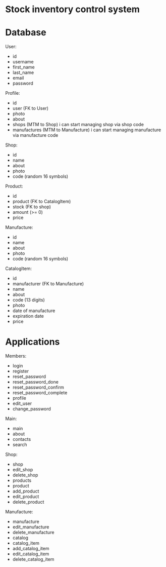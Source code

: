 # Stock inventory control system

# Database
User:
- id
- username
- first_name
- last_name
- email
- password

Profile:
- id
- user (FK to User)
- photo
- about
- shops (MTM to Shop) i can start managing shop via shop code
- manufactures (MTM to Manufacture) i can start managing manufacture via manufacture code

Shop:
- id
- name
- about
- photo
- code (random 16 symbols)

Product:
- id
- product (FK to CatalogItem)
- stock (FK to shop)
- amount (>= 0)
- price

Manufacture:
- id
- name
- about
- photo
- code (random 16 symbols)

CatalogItem:
- id
- manufacturer (FK to Manufacture)
- name
- about
- code (13 digits)
- photo
- date of manufacture
- expiration date
- price

# Applications

Members:
- login
- register
- reset_password
- reset_password_done
- reset_password_confirm
- reset_password_complete
- profile
- edit_user
- change_password

Main:
- main
- about
- contacts
- search

Shop:
- shop
- edit_shop
- delete_shop
- products
- product
- add_product
- edit_product
- delete_product

Manufacture:
- manufacture
- edit_manufacture
- delete_manufacture
- catalog
- catalog_item
- add_catalog_item
- edit_catalog_item
- delete_catalog_item